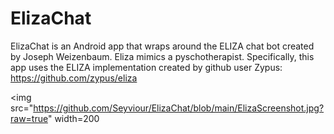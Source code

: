 # ElizaChat
ElizaChat is an Android app that wraps around the ELIZA chat bot created by Joseph Weizenbaum. Eliza mimics a pyschotherapist.
Specifically, this app uses the ELIZA implementation created by github user Zypus: https://github.com/zypus/eliza

<img src="https://github.com/Seyviour/ElizaChat/blob/main/ElizaScreenshot.jpg?raw=true" width=200</img>
